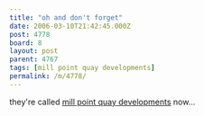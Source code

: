```yaml
---
title: "oh and don't forget"
date: 2006-03-10T21:42:45.000Z
post: 4778
board: 8
layout: post
parent: 4767
tags: [mill point quay developments]
permalink: /m/4778/
---
```

they're called <a href="/wiki/mill+point+quay+developments">mill point quay developments</a> now...
